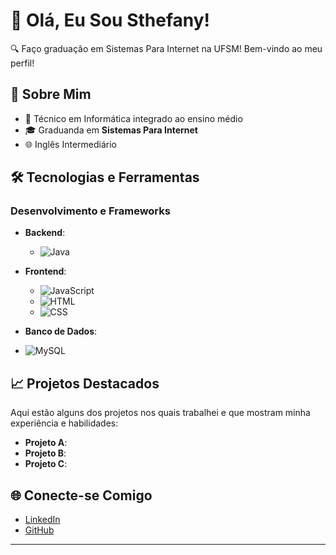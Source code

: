 
# 👋 Olá, Eu Sou Sthefany!

🔍 Faço graduação em Sistemas Para Internet na UFSM! Bem-vindo ao meu perfil!

## 🚀 Sobre Mim

- 🏫 Técnico em Informática integrado ao ensino médio
- 🎓 Graduanda em **Sistemas Para Internet**
- 🌐 Inglês Intermediário

## 🛠️ Tecnologias e Ferramentas

### Desenvolvimento e Frameworks

- **Backend**:
  - ![Java](https://img.shields.io/badge/Java-ED8B00?style=for-the-badge&logo=java&logoColor=white)
  
- **Frontend**:
  - ![JavaScript](https://img.shields.io/badge/JavaScript-F7DF1E?style=for-the-badge&logo=javascript&logoColor=black)
  - ![HTML](https://img.shields.io/badge/HTML5-E34F26?style=for-the-badge&logo=html5&logoColor=white)
  - ![CSS](https://img.shields.io/badge/CSS3-1572B6?style=for-the-badge&logo=css3&logoColor=white)

-  **Banco de Dados**:
  - ![MySQL](https://img.shields.io/badge/MySQL-005C84?style=for-the-badge&logo=mysql&logoColor=white)
 


## 📈 Projetos Destacados

Aqui estão alguns dos projetos nos quais trabalhei e que mostram minha experiência e habilidades:

- **Projeto A**: 
- **Projeto B**: 
- **Projeto C**:

## 🌐 Conecte-se Comigo

- [LinkedIn](https://www.linkedin.com/in/sthefany-marim/)
- [GitHub](https://github.com/stheBar/)


---

